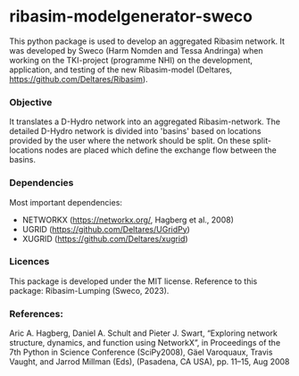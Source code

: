 # ribasim-modelgenerator-sweco

This python package is used to develop an aggregated Ribasim network. It was developed by Sweco (Harm Nomden and Tessa Andringa) when working on the TKI-project (programme NHI) on the development, application, and testing of the new Ribasim-model (Deltares, https://github.com/Deltares/Ribasim). 

### Objective
It translates a D-Hydro network into an aggregated Ribasim-network. The detailed D-Hydro network is divided into 'basins' based on locations provided by the user where the network should be split. On these split-locations nodes are placed which define the exchange flow between the basins.

### Dependencies
Most important dependencies:
- NETWORKX (https://networkx.org/, Hagberg et al., 2008)
- UGRID (https://github.com/Deltares/UGridPy)
- XUGRID (https://github.com/Deltares/xugrid)

### Licences
This package is developed under the MIT license. Reference to this package: Ribasim-Lumping (Sweco, 2023).

### References:
Aric A. Hagberg, Daniel A. Schult and Pieter J. Swart, “Exploring network structure, dynamics, and function using NetworkX”, in Proceedings of the 7th Python in Science Conference (SciPy2008), Gäel Varoquaux, Travis Vaught, and Jarrod Millman (Eds), (Pasadena, CA USA), pp. 11–15, Aug 2008

